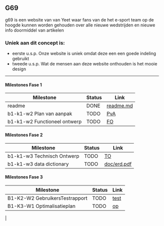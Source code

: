 ## G69
g69 is een website van van Yeet waar fans van de het e-sport team op de hoogde kunnen worden gehouden over alle nieuwe wedstrijden en nieuwe info doormiddel van artikelen
### Uniek aan dit concept is: 
 * eerste u.s.p. Onze website is uniek omdat deze een een goede indeling gebruikt
 * tweede u.s.p. Wat de mensen aan deze website onthouden is het mooie design


---
#### Milestones Fase 1
| Milestone  | Status | Link | 
| ------ |  ------ | ------ | 
| readme                         | DONE |  [readme.md]            |
| b1-k1-w2 Plan van aanpak       | TODO | [PvA]         |
| b1-k1-w2 Functioneel ontwerp   | TODO | [FO]                    |


   [readme.md]: <https://github.com/JouwGithubNaam/myband/blob/master/readme.md>
   [PvA]: <https://docs.google.com/document/d/1vrJxu8X6afZDTLu5KLJIcXbH29MPest9jHm99JToPpQ/edit?usp=sharing>
   [FO]: <https://github.com/jouwgithub/doc/1/FO.md>
  

#### Milestones Fase 2
| Milestone  | Status | Link |
| ------ |  ------ | ------ |
| b1-k1-w3 Technisch Ontwerp |  TODO |  [TO] |
| b1-k1-w3 data dictionary   |  TODO |  [doc/erd.pdf] |


   [TO]: <https://docs.google.com/document/d/1NwshzIUbXwPxH5hU8y7WQz-du9aOG5otl8-rZ29fTPA/edit?usp=sharing>
   [doc/erd.pdf]: <https://github.com/wesleyvliet/communityProject/blob/master/doc/bulshitERD.pdf>
   
   
#### Milestones Fase 3
| Milestone  | Status | Link |
| ------ |  ------ | ------ |
| B1-K2-W2 GebruikersTestrapport | TODO |  [test] |
| B1-K3-W1 Optimalisatieplan | TODO |  [op] |
|

 [usertest_youtube]: <https://youtu.be/17WoOqgXsRM?list=PLRqwX-V7Uu6ZiZxtDDRCi6uhfTH4FilpH>
 [test]: <https://docs.google.com/spreadsheets/>
 [op]: <https://docs.google.com/spreadsheets/>
 [mystat]: <https://docs.google.com/spreadsheets/>




 
